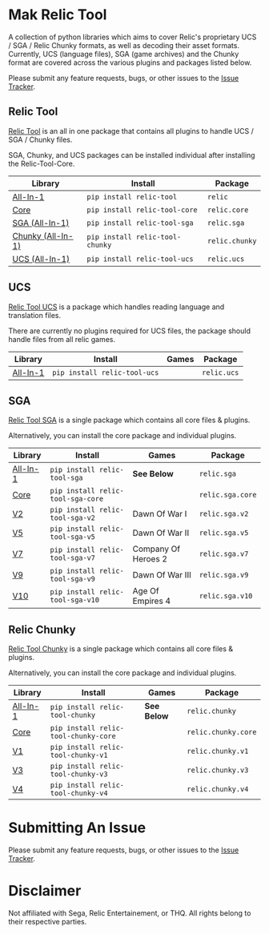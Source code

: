 # Mak Relic Tool
A collection of python libraries which aims to cover Relic's proprietary UCS / SGA / Relic Chunky formats, as well as decoding their asset formats.
Currently, UCS (language files), SGA (game archives) and the Chunky format are covered across the various plugins and packages listed below.

Please submit any feature requests, bugs, or other issues to the [Issue Tracker](https://github.com/MAK-Relic-Tool/Issue-Tracker/issues).


## Relic Tool
[Relic Tool](https://github.com/MAK-Relic-Tool/Relic-Tool-SGA) is an all in one package that contains all plugins to handle UCS / SGA / Chunky files.

SGA, Chunky, and UCS packages can be installed individual after installing the Relic-Tool-Core.

| Library																	| Install								| Package 			|
| ------- 																	| -------								| --------			|
| [All-In-1](https://github.com/MAK-Relic-Tool/Relic-Tool)					| `pip install relic-tool`				| `relic` 			|
| [Core](https://github.com/MAK-Relic-Tool/Relic-Tool-Core)					| `pip install relic-tool-core`			| `relic.core`		|
| [SGA (All-In-1)](https://github.com/MAK-Relic-Tool/Relic-Tool-SGA)			| `pip install relic-tool-sga`			| `relic.sga`		|
| [Chunky (All-In-1)](https://github.com/MAK-Relic-Tool/Relic-Tool-Chunky)	| `pip install relic-tool-chunky`		| `relic.chunky`	|
| [UCS (All-In-1)](https://github.com/MAK-Relic-Tool/Relic-Tool-UCs)			| `pip install relic-tool-ucs`			| `relic.ucs`		|


## UCS
[Relic Tool UCS](https://github.com/MAK-Relic-Tool/Relic-Tool-SGA) is a package which handles reading language and translation files.

There are currently no plugins required for UCS files, the package should handle files from all relic games.

| Library															| Install							| Games 	| Package 		|
| ------- 															| -------							| ---------	| --------		|
| [All-In-1](https://github.com/MAK-Relic-Tool/Relic-Tool-SGA)		| `pip install relic-tool-ucs`		| 			| `relic.ucs`	| 


## SGA 
[Relic Tool SGA](https://github.com/MAK-Relic-Tool/Relic-Tool-SGA) is a single package which contains all core files & plugins.

Alternatively, you can install the core package and individual plugins.

| Library															| Install							| Games 				| Package			|
| ------- 															| -------							| ----- 				| ------			|
| [All-In-1](https://github.com/MAK-Relic-Tool/Relic-Tool-SGA)		| `pip install relic-tool-sga`		| **See Below**			| `relic.sga`		| 
| [Core](https://github.com/MAK-Relic-Tool/Relic-Tool-SGA-Core)		| `pip install relic-tool-sga-core`	| 						| `relic.sga.core`	|
| [V2](https://github.com/MAK-Relic-Tool/Relic-Tool-SGA-V2)			| `pip install relic-tool-sga-v2`	| Dawn Of War I 		| `relic.sga.v2`	|
| [V5](https://github.com/MAK-Relic-Tool/Relic-Tool-SGA-V5)			| `pip install relic-tool-sga-v5`	| Dawn Of War II 		| `relic.sga.v5`	|
| [V7](https://github.com/MAK-Relic-Tool/Relic-Tool-SGA-V7)			| `pip install relic-tool-sga-v7`	| Company Of Heroes 2	| `relic.sga.v7`	|
| [V9](https://github.com/MAK-Relic-Tool/Relic-Tool-SGA-V9)			| `pip install relic-tool-sga-v9`	| Dawn Of War III 		| `relic.sga.v9`	|
| [V10](https://github.com/MAK-Relic-Tool/SGA-V10)					| `pip install relic-tool-sga-v10`	| Age Of Empires 4		| `relic.sga.v10`	|

## Relic Chunky
[Relic Tool Chunky](https://github.com/MAK-Relic-Tool/Relic-Tool-Chunky) is a single package which contains all core files & plugins.

Alternatively, you can install the core package and individual plugins.

| Library															| Install								| Games 			| Package				|
| ------- 															| -------								| ----- 			| ------				|
| [All-In-1](https://github.com/MAK-Relic-Tool/Relic-Tool-Chunky)	| `pip install relic-tool-chunky`		| **See Below**		| `relic.chunky`		|
| [Core](https://github.com/MAK-Relic-Tool/Relic-Tool-Chunky-Core)	| `pip install relic-tool-chunky-core`	|					| `relic.chunky.core`	|
| [V1](https://github.com/MAK-Relic-Tool/Relic-Tool-Chunky-V1)		| `pip install relic-tool-chunky-v1`	|					| `relic.chunky.v1`		|
| [V3](https://github.com/MAK-Relic-Tool/Relic-Tool-Chunky-V3)		| `pip install relic-tool-chunky-v3`	|					| `relic.chunky.v3`		|
| [V4](https://github.com/MAK-Relic-Tool/Relic-Tool-Chunky-V4)		| `pip install relic-tool-chunky-v4`	|					| `relic.chunky.v4`		|

# Submitting An Issue
Please submit any feature requests, bugs, or other issues to the [Issue Tracker](https://github.com/MAK-Relic-Tool/Issue-Tracker/issues).

# Disclaimer
Not affiliated with Sega, Relic Entertainement, or THQ. All rights belong to their respective parties.
